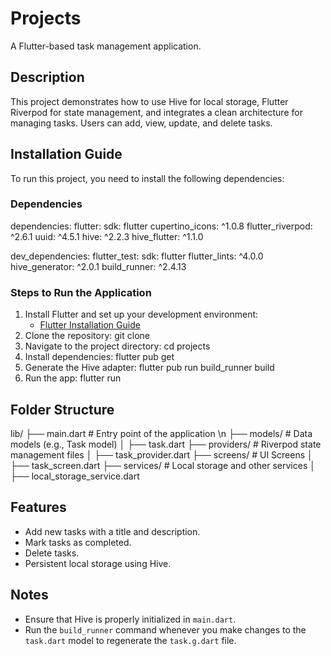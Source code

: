 # Projects

A Flutter-based task management application.

## Description
This project demonstrates how to use Hive for local storage, Flutter Riverpod for state management, and integrates a clean architecture for managing tasks. Users can add, view, update, and delete tasks.

## Installation Guide
To run this project, you need to install the following dependencies:

### Dependencies
dependencies:
flutter:
sdk: flutter
cupertino_icons: ^1.0.8
flutter_riverpod: ^2.6.1
uuid: ^4.5.1
hive: ^2.2.3
hive_flutter: ^1.1.0

dev_dependencies:
flutter_test:
sdk: flutter
flutter_lints: ^4.0.0
hive_generator: ^2.0.1
build_runner: ^2.4.13

### Steps to Run the Application
1. Install Flutter and set up your development environment:
    - [Flutter Installation Guide](https://docs.flutter.dev/get-started/install)
2. Clone the repository:
   git clone <repository-url>
3. Navigate to the project directory:
   cd projects
4. Install dependencies:
   flutter pub get
5. Generate the Hive adapter:
   flutter pub run build_runner build
6. Run the app:
   flutter run

## Folder Structure
lib/
├── main.dart                 # Entry point of the application \n
├── models/                   # Data models (e.g., Task model)
│   ├── task.dart
├── providers/                # Riverpod state management files
│   ├── task_provider.dart
├── screens/                  # UI Screens
│   ├── task_screen.dart
├── services/                 # Local storage and other services
│   ├── local_storage_service.dart

## Features
- Add new tasks with a title and description.
- Mark tasks as completed.
- Delete tasks.
- Persistent local storage using Hive.

## Notes
- Ensure that Hive is properly initialized in `main.dart`.
- Run the `build_runner` command whenever you make changes to the `task.dart` model to regenerate the `task.g.dart` file.
